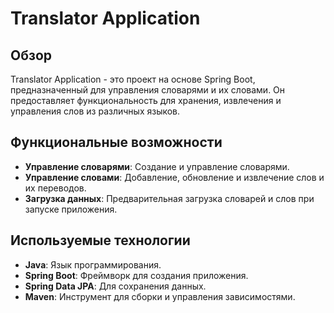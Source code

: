 # Translator Application

## Обзор
Translator Application - это проект на основе Spring Boot, предназначенный для управления словарями и их словами. Он предоставляет функциональность для хранения, извлечения и управления слов из различных языков.

## Функциональные возможности
- **Управление словарями**: Создание и управление словарями.
- **Управление словами**: Добавление, обновление и извлечение слов и их переводов.
- **Загрузка данных**: Предварительная загрузка словарей и слов при запуске приложения.

## Используемые технологии
- **Java**: Язык программирования.
- **Spring Boot**: Фреймворк для создания приложения.
- **Spring Data JPA**: Для сохранения данных.
- **Maven**: Инструмент для сборки и управления зависимостями.

